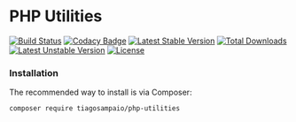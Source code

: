 # PHP Utilities

[![Build Status](https://travis-ci.org/tiagosampaio/php-utilities.svg?branch=master)](https://travis-ci.org/tiagosampaio/php-utilities)
[![Codacy Badge](https://api.codacy.com/project/badge/Grade/f13f19c6400b4f8db7011f7aa2ac918b)](https://www.codacy.com/manual/tiagoosampaio/php-utilities?utm_source=github.com&amp;utm_medium=referral&amp;utm_content=tiagosampaio/php-utilities&amp;utm_campaign=Badge_Grade)
[![Latest Stable Version](https://poser.pugx.org/tiagosampaio/php-utilities/v/stable)](https://packagist.org/packages/tiagosampaio/php-utilities)
[![Total Downloads](https://poser.pugx.org/tiagosampaio/php-utilities/downloads)](https://packagist.org/packages/tiagosampaio/php-utilities)
[![Latest Unstable Version](https://poser.pugx.org/tiagosampaio/php-utilities/v/unstable)](https://packagist.org/packages/tiagosampaio/php-utilities)
[![License](https://poser.pugx.org/tiagosampaio/php-utilities/license)](https://packagist.org/packages/tiagosampaio/php-utilities)

### Installation

The recommended way to install is via Composer:

```
composer require tiagosampaio/php-utilities
```
